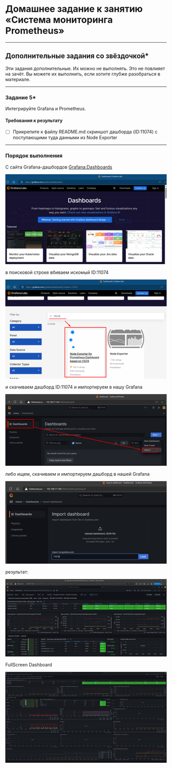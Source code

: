 # Домашнее задание к занятию «Система мониторинга Prometheus»

---
## Дополнительные задания со звёздочкой*
Эти задания дополнительные. Их можно не выполнять. Это не повлияет на зачёт. Вы можете их выполнить, если хотите глубже разобраться в материале.

---
### Задание 5*
Интегрируйте Grafana и Prometheus.

#### Требования к результату
- [ ] Прикрепите к файлу README.md скриншот дашборда (ID:11074) с поступающими туда данными из Node Exporter

---

### Порядок выполнения

С сайта Grafana-дашбордов [Grafana:Dashboards](https://grafana.com/grafana/dashboards)

![](./hw04-20.png)

в поисковой строке вбиваем искомый ID:11074

![](./hw04-21.png)

и скачиваем дашборд ID:11074 и импортируем в нашу Grafana

![](./hw04-22.png)

либо ищем, скачиваем и импортируем дашборд в нашей Grafana 

![](./hw04-23.png)

результат:

![](./hw04-24.png)

FullScreen Dashboard

![](./hw04-25.png)
